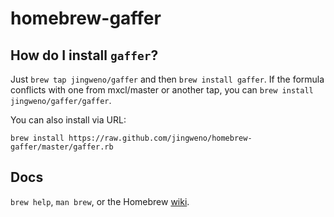 homebrew-gaffer
===============

How do I install `gaffer`?
--------------------------
Just `brew tap jingweno/gaffer` and then `brew install gaffer`. If the formula conflicts with one from mxcl/master or another tap, you can `brew install jingweno/gaffer/gaffer`.

You can also install via URL:

```
brew install https://raw.github.com/jingweno/homebrew-gaffer/master/gaffer.rb
```

Docs
----
`brew help`, `man brew`, or the Homebrew [wiki](http://wiki.github.com/mxcl/homebrew).
